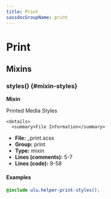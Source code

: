 ```yaml
---
title: Print
sassdocGroupName: print
---
```



# Print





## Mixins




<div class="sassdoc-item-header">

###  styles() {#mixin-styles}

  <div class="sassdoc-item-header__labels">
    <span class="tag tag--primary"><strong>Mixin</strong></span>
  </div>

</div>

  

Printed Media Styles 
    
    

    <details>
      <summary>File Information</summary>
- **File:** _print.scss
- **Group:** print
- **Type:** mixin
- **Lines (comments):** 5-7
- **Lines (code):** 9-58
    </details>
    

#### Examples

      


``` scss
@include ulu.helper-print-styles();
```
  

      
  
  